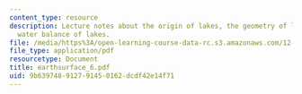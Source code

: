 ```yaml
---
content_type: resource
description: Lecture notes about the origin of lakes, the geometry of lakes, and the
  water balance of lakes.
file: /media/https%3A/open-learning-course-data-rc.s3.amazonaws.com/12-090-the-environment-of-the-earths-surface-spring-2007/9b639748912791450162dcdf42e14f71_earthsurface_6.pdf
file_type: application/pdf
resourcetype: Document
title: earthsurface_6.pdf
uid: 9b639748-9127-9145-0162-dcdf42e14f71
---
```

